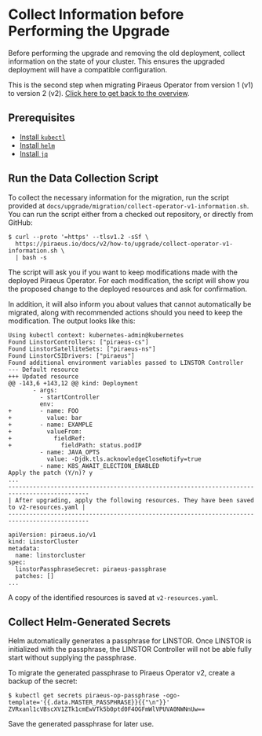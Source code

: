 # Collect Information before Performing the Upgrade

Before performing the upgrade and removing the old deployment, collect information on the state of your cluster.
This ensures the upgraded deployment will have a compatible configuration.

This is the second step when migrating Piraeus Operator from version 1 (v1) to version 2 (v2).
[Click here to get back to the overview](./README.md).

## Prerequisites

* [Install `kubectl`](https://kubernetes.io/docs/tasks/tools/)
* [Install `helm`](https://docs.helm.sh/docs/intro/install/)
* [Install `jq`](https://jqlang.github.io/jq/download/)

## Run the Data Collection Script

To collect the necessary information for the migration, run the script provided at
`docs/upgrade/migration/collect-operator-v1-information.sh`. You can run the script either from a checked out repository,
or directly from GitHub:

```
$ curl --proto '=https' --tlsv1.2 -sSf \
  https://piraeus.io/docs/v2/how-to/upgrade/collect-operator-v1-information.sh \
  | bash -s
```

The script will ask you if you want to keep modifications made with the deployed Piraeus Operator.
For each modification, the script will show you the proposed change to the deployed resources and ask for
confirmation.

In addition, it will also inform you about values that cannot automatically be migrated, along with recommended
actions should you need to keep the modification. The output looks like this:

```
Using kubectl context: kubernetes-admin@kubernetes
Found LinstorControllers: ["piraeus-cs"]
Found LinstorSatelliteSets: ["piraeus-ns"]
Found LinstorCSIDrivers: ["piraeus"]
Found additional environment variables passed to LINSTOR Controller
--- Default resource
+++ Updated resource
@@ -143,6 +143,12 @@ kind: Deployment
       - args:
         - startController
         env:
+        - name: FOO
+          value: bar
+        - name: EXAMPLE
+          valueFrom:
+            fieldRef:
+              fieldPath: status.podIP
         - name: JAVA_OPTS
           value: -Djdk.tls.acknowledgeCloseNotify=true
         - name: K8S_AWAIT_ELECTION_ENABLED
Apply the patch (Y/n)? y
...
---------------------------------------------------------------------------------------------
| After upgrading, apply the following resources. They have been saved to v2-resources.yaml |
---------------------------------------------------------------------------------------------

apiVersion: piraeus.io/v1
kind: LinstorCluster
metadata:
  name: linstorcluster
spec:
  linstorPassphraseSecret: piraeus-passphrase
  patches: []
...
```

A copy of the identified resources is saved at `v2-resources.yaml`.

## Collect Helm-Generated Secrets

Helm automatically generates a passphrase for LINSTOR. Once LINSTOR is initialized with the passphrase, the LINSTOR
Controller will not be able fully start without supplying the passphrase.

To migrate the generated passphrase to Piraeus Operator v2, create a backup of the secret:

```
$ kubectl get secrets piraeus-op-passphrase -ogo-template='{{.data.MASTER_PASSPHRASE}}{{"\n"}}'
ZVRxanl1cVBscXV1ZTk1cmEwVTk5b0ptd0F4OGFmWlVPUVA0NWNnUw==
```

Save the generated passphrase for later use.
